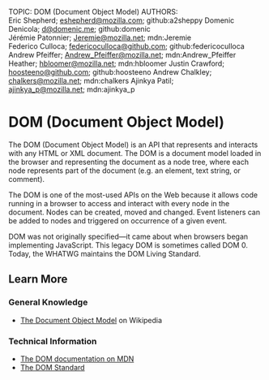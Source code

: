 TOPIC: DOM (Document Object Model)
AUTHORS: Eric Shepherd; eshepherd@mozilla.com; github:a2sheppy
         Domenic Denicola; d@domenic.me; github:domenic
         Jérémie Patonnier; Jeremie@mozilla.net; mdn:Jeremie
         Federico Culloca; federicoculloca@github.com; github:federicoculloca
         Andrew Pfeiffer; Andrew_Pfeiffer@mozilla.net; mdn:Andrew_Pfeiffer
         Heather; hbloomer@mozilla.net; mdn:hbloomer
         Justin Crawford; hoosteeno@github.com; github:hoosteeno
         Andrew Chalkley; chalkers@mozilla.net; mdn:chalkers
         Ajinkya Patil; ajinkya_p@mozilla.net; mdn:ajinkya_p

# DOM (Document Object Model)

The DOM (Document Object Model) is an API that represents and interacts with any HTML or XML document.
The DOM is a document model loaded in the browser and representing the document as a node tree, where
each node represents part of the document (e.g. an element, text string, or comment).

The DOM is one of the most-used APIs on the Web because it allows code running in a browser to access
and interact with every node in the document. Nodes can be created, moved and changed. Event listeners
can be added to nodes and triggered on occurrence of a given event.

DOM was not originally specified—it came about when browsers began implementing JavaScript. This
legacy DOM is sometimes called DOM 0. Today, the WHATWG maintains the DOM Living Standard.

## Learn More

### General Knowledge

- [The Document Object Model](https://en.wikipedia.org/wiki/Document_Object_Model) on Wikipedia

### Technical Information

- [The DOM documentation on MDN](https://wiki.developer.mozilla.org/en-US/docs/DOM)
- [The DOM Standard](https://dom.spec.whatwg.org/)
